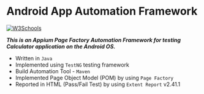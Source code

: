 # Android App Automation Framework

<p>
<a href="https://appium.io/">
<img border="0" alt="W3Schools" src="https://miro.medium.com/max/3900/1*lCV25_POxTr5qEUYujgEDQ.png">
</a>
</p>



***This is an Appium Page Factory Automation Framework for testing Calculator application on the Android OS.***

* Written in `Java`
* Implemented using `TestNG` testing framework
* Build Automation Tool - `Maven`
* Implemented Page Object Model (POM) by using `Page Factory`
* Reported in HTML (Pass/Fail Test) by using `Extent Report` v2.41.1
 
